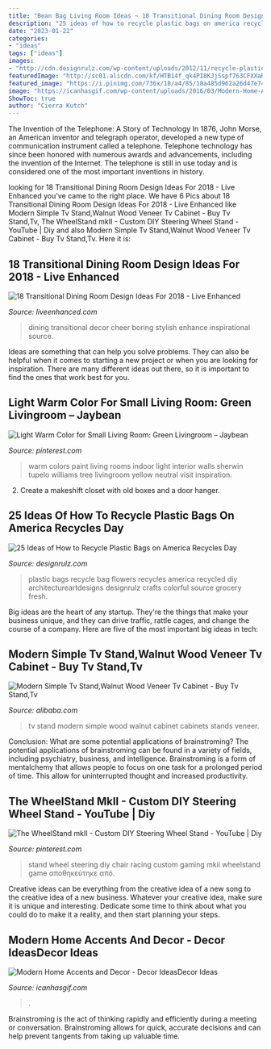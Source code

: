 ```yaml
---
title: "Bean Bag Living Room Ideas ~ 18 Transitional Dining Room Design Ideas For 2018"
description: "25 ideas of how to recycle plastic bags on america recycles day"
date: "2023-01-22"
categories:
- "ideas"
tags: ["ideas"]
images:
- "http://cdn.designrulz.com/wp-content/uploads/2012/11/recycle-plastic-bag-designrulz-012.jpg"
featuredImage: "http://sc01.alicdn.com/kf/HTB14f_qk4PI8KJjSspf763CFXXaR/220968994/HTB14f_qk4PI8KJjSspf763CFXXaR.png"
featured_image: "https://i.pinimg.com/736x/18/a4/85/18a485d962a26d47e74864d9843c5d16.jpg"
image: "https://icanhasgif.com/wp-content/uploads/2016/03/Modern-Home-Accents-and-Decor-1024x768.jpg"
ShowToc: true
author: "Cierra Kutch"
---
```



The Invention of the Telephone: A Story of Technology
In 1876, John Morse, an American inventor and telegraph operator, developed a new type of communication instrument called a telephone. Telephone technology has since been honored with numerous awards and advancements, including the invention of the Internet. The telephone is still in use today and is considered one of the most important inventions in history.

	

		
looking for 18 Transitional Dining Room Design Ideas For 2018 - Live Enhanced you've came to the right place. We have 6 Pics about 18 Transitional Dining Room Design Ideas For 2018 - Live Enhanced like Modern Simple Tv Stand,Walnut Wood Veneer Tv Cabinet - Buy Tv Stand,Tv, The WheelStand mkII - Custom DIY Steering Wheel Stand - YouTube | Diy and also Modern Simple Tv Stand,Walnut Wood Veneer Tv Cabinet - Buy Tv Stand,Tv. Here it is:
		
    
## 18 Transitional Dining Room Design Ideas For 2018 - Live Enhanced

<img loading=lazy src="http://www.liveenhanced.com/wp-content/uploads/2018/03/Transitional-Dining-Room-Design-Ideas-1.jpg" onerror="this.onerror=null;this.src='https://tse4.mm.bing.net/th?id=OIP.JIY3RwayPVRtBPRJKwSM6QHaFN&amp;pid=15.1';" alt="18 Transitional Dining Room Design Ideas For 2018 - Live Enhanced">

_Source: liveenhanced.com_

>dining transitional decor cheer boring stylish enhance inspirational source. 

	

Ideas are something that can help you solve problems. They can also be helpful when it comes to starting a new project or when you are looking for inspiration. There are many different ideas out there, so it is important to find the ones that work best for you.

    
## Light Warm Color For Small Living Room: Green Livingroom – Jaybean

<img loading=lazy src="https://i.pinimg.com/736x/8e/a9/bd/8ea9bd05b50a581fb1fac7232c0de1df--indoor-paint-colors-warm-paint-colors.jpg" onerror="this.onerror=null;this.src='https://tse4.mm.bing.net/th?id=OIP.P4e5frJKddzbg9wVj9F6MwHaFu&amp;pid=15.1';" alt="Light Warm Color for Small Living Room: Green Livingroom – Jaybean">

_Source: pinterest.com_

>warm colors paint living rooms indoor light interior walls sherwin tupelo williams tree livingroom yellow neutral visit inspiration. 

	

2. Create a makeshift closet with old boxes and a door hanger.

    
## 25 Ideas Of How To Recycle Plastic Bags On America Recycles Day

<img loading=lazy src="http://cdn.designrulz.com/wp-content/uploads/2012/11/recycle-plastic-bag-designrulz-012.jpg" onerror="this.onerror=null;this.src='https://tse2.mm.bing.net/th?id=OIP.jBi1vPCg8aSsHS29aasZNAHaFj&amp;pid=15.1';" alt="25 Ideas of How to Recycle Plastic Bags on America Recycles Day">

_Source: designrulz.com_

>plastic bags recycle bag flowers recycles america recycled diy architectureartdesigns designrulz crafts colorful source grocery fresh. 

	

Big ideas are the heart of any startup. They're the things that make your business unique, and they can drive traffic, rattle cages, and change the course of a company. Here are five of the most important big ideas in tech: 

    
## Modern Simple Tv Stand,Walnut Wood Veneer Tv Cabinet - Buy Tv Stand,Tv

<img loading=lazy src="http://sc01.alicdn.com/kf/HTB14f_qk4PI8KJjSspf763CFXXaR/220968994/HTB14f_qk4PI8KJjSspf763CFXXaR.png" onerror="this.onerror=null;this.src='https://tse4.mm.bing.net/th?id=OIP.-REYPi6h0ZRYYTM9J5U6JAHaFs&amp;pid=15.1';" alt="Modern Simple Tv Stand,Walnut Wood Veneer Tv Cabinet - Buy Tv Stand,Tv">

_Source: alibaba.com_

>tv stand modern simple wood walnut cabinet cabinets stands veneer. 

	

Conclusion: What are some potential applications of brainstroming?
The potential applications of brainstroming can be found in a variety of fields, including psychiatry, business, and intelligence. Brainstroming is a form of mentalchemy that allows people to focus on one task for a prolonged period of time. This allow for uninterrupted thought and increased productivity.

    
## The WheelStand MkII - Custom DIY Steering Wheel Stand - YouTube | Diy

<img loading=lazy src="https://i.pinimg.com/736x/18/a4/85/18a485d962a26d47e74864d9843c5d16.jpg" onerror="this.onerror=null;this.src='https://tse1.mm.bing.net/th?id=OIP.l50QYPkn3Si6UjnfYx0aZQHaFj&amp;pid=15.1';" alt="The WheelStand mkII - Custom DIY Steering Wheel Stand - YouTube | Diy">

_Source: pinterest.com_

>stand wheel steering diy chair racing custom gaming mkii wheelstand game αποθηκεύτηκε από. 

	

Creative ideas can be everything from the creative idea of a new song to the creative idea of a new business. Whatever your creative idea, make sure it is unique and interesting. Dedicate some time to think about what you could do to make it a reality, and then start planning your steps.

    
## Modern Home Accents And Decor - Decor IdeasDecor Ideas

<img loading=lazy src="https://icanhasgif.com/wp-content/uploads/2016/03/Modern-Home-Accents-and-Decor-1024x768.jpg" onerror="this.onerror=null;this.src='https://tse3.mm.bing.net/th?id=OIP.bCfliMcV9UySAz_B0Q8i8QHaFj&amp;pid=15.1';" alt="Modern Home Accents and Decor - Decor IdeasDecor Ideas">

_Source: icanhasgif.com_

>. 

	

Brainstroming is the act of thinking rapidly and efficiently during a meeting or conversation. Brainstroming allows for quick, accurate decisions and can help prevent tangents from taking up valuable time.

